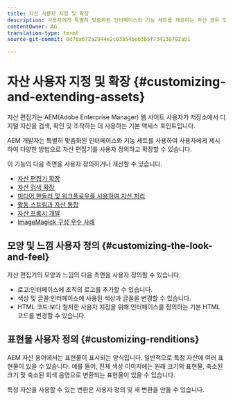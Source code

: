 ```yaml
---
title: 자산 사용자 지정 및 확장
description: 사용자에게 특별히 맞춤화된 인터페이스와 기능 세트를 제공하는 자산 공유 및 자산 편집기를 사용자 정의하고 확장할 수 있는 방법을 알아봅니다.
contentOwner: AG
translation-type: tm+mt
source-git-commit: 0d70a672a2944e2c03b54beb3b5f734136792ab1

---
```



# 자산 사용자 지정 및 확장 {#customizing-and-extending-assets}

자산 편집기는 AEM(Adobe Enterprise Manager) 웹 사이트 사용자가 저장소에서 디지털 자산을 검색, 확인 및 조작하는 데 사용하는 기본 액세스 포인트입니다.

AEM 개발자는 특별히 맞춤화된 인터페이스와 기능 세트를 사용하여 사용자에게 제시하여 다양한 방법으로 자산 편집기를 사용자 정의하고 확장할 수 있습니다.

이 기능의 다음 측면을 사용자 정의하거나 개선할 수 있습니다.

* [자산 편집기 확장](asseteditorx.md)
* [자산 검색 확장](searchx.md)
* [미디어 핸들러 및 워크플로우를 사용하여 자산 처리](media-handlers.md)
* [활동 스트림과 자산 통합](extending-activity-stream.md)
* [자산 프록시 개발](proxy.md)
* [ImageMagick 구성 우수 사례](best-practices-for-imagemagick.md)

## 모양 및 느낌 사용자 정의 {#customizing-the-look-and-feel}

자산 편집기의 모양과 느낌의 다음 측면을 사용자 정의할 수 있습니다.

* 로고:인터페이스에 조직의 로고를 추가할 수 있습니다.
* 색상 및 글꼴:인터페이스에 사용된 색상과 글꼴을 변경할 수 있습니다.
* HTML 코드:보다 철저한 사용자 지정을 위해 인터페이스를 정의하는 기본 HTML 코드를 변경할 수 있습니다.

## 표현물 사용자 정의 {#customizing-renditions}

AEM 자산 용어에서는 표현물이 표시되는 양식입니다. 일반적으로 특정 자산에 여러 표현물이 있을 수 있습니다. 예를 들어, 전체 색상 이미지에는 원래 크기의 표현물, 축소된 크기 및 축소된 회색 음영으로 변환되는 표현물이 있을 수 있습니다.

특정 자산을 사용할 수 있는 변환은 사용자 정의 및 새 변환을 만들 수 있습니다.
